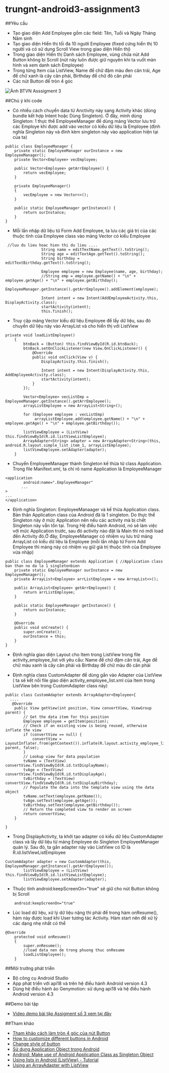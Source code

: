 ﻿# trungnt-android3-assignment3
##Yêu cầu
+ Tạo giao diện Add Employee gồm các field: Tên, Tuổi và Ngày Tháng Năm sinh
+ Tạo giao diện Hiển thị tối đa 10 người Employee (fixed cứng hiển thị 10 người và có sử dụng Scroll View trong giao diện Hiển thị)
+ Trong giao diện Hiển thị Danh sách Employee, vùng chứa nút Add Button không bị Scroll (nút này luôn được giữ nguyên khi ta vuốt màn hình và xem danh sách Employee)
+ Trong từng Item của ListView, Name để chữ đậm màu đen căn trái, Age để chữ xanh là cây căn phải, Birthday để chữ đỏ căn phải
+ Các nút Button để tròn 4 góc

![Ảnh BTVN Asssigment 3](http://i477.photobucket.com/albums/rr132/trungepu/12974365_1017213228354117_7997807231138500768_n_zpsjaq0k9hr.jpg)

##Chú ý khi code
+ Có nhiều cách chuyển data từ Anctivity này sang Activity khác (dùng bundle kết hợp Intent hoặc Dùng Singleton). Ở đây, mình dùng Singleton: 1 thực thể EmployeeManager để dùng mảng Vector lưu trữ các Employe khi được add vào vector có kiểu dữ  liệu là Employee (định nghĩa Singleton này và đính kèm singleton này vào application hiện tại của ta)
```
public class EmployeeManager {
    private static EmployeeManager ourInstance = new EmployeeManager();
    private Vector<Employee> vecEmployee;

    public Vector<Employee> getArrEmployee() {
        return vecEmployee;
    }

    private EmployeeManager()
    {
        vecEmployee = new Vector<>();
    }

    public static EmployeeManager getInstance() {
        return ourInstance;
    }
}

```

+ Mỗi lần nhập dữ liệu từ Form Add Employee, ta lưu các giá trị của các thuộc tính của Employee class vào mảng Vector có kiểu Employee
```
 //luu du lieu hoac hien thi du lieu ....
                String name = editTextName.getText().toString();
                String age = editTextAge.getText().toString();
                String birthday = editTextBirthday.getText().toString();

                Employee employee = new Employee(name, age, birthday);
                //String emp = employee.getName() + "\n" + employee.getAge() + "\n" + employee.getBirthday();
                EmployeeManager.getInstance().getArrEmployee().addElement(employee);

                Intent intent = new Intent(AddEmployeeActivity.this, DisplayActivity.class);
                startActivity(intent);
                this.finish();
```


+  Truy cập mảng Vector kiểu dữ liệu Employee để lấy dữ liệu, sau đó chuyển dữ liệu này vào ArrayList và cho hiển thị với ListView
```
private void loadListEmployee()
    {
        btnBack = (Button) this.findViewById(R.id.btnBack);
        btnBack.setOnClickListener(new View.OnClickListener() {
            @Override
            public void onClick(View v) {
                DisplayActivity.this.finish();

                Intent intent = new Intent(DisplayActivity.this, AddEmployeeActivity.class);
                startActivity(intent);
            }
        });

        Vector<Employee> vecListEmp = EmployeeManager.getInstance().getArrEmployee();
        arrayListEmployee = new ArrayList<String>();

        for (Employee employee : vecListEmp)
             arrayListEmployee.add(employee.getName() + "\n" + employee.getAge() + "\n" + employee.getBirthday());

        listViewEmployee = (ListView) this.findViewById(R.id.listViewListEmployee);
        ArrayAdapter<String> adapter = new ArrayAdapter<String>(this, android.R.layout.simple_list_item_1, arrayListEmployee);
        listViewEmployee.setAdapter(adapter);
    }
```

+ Chuyển EmployeeManager thành Singleton kế thừa từ class Application. Trong file Manifext.xml, ta chỉ rõ name Application là EmployeeManager
```
<application
        android:name=".EmployeeManager"
       ...
>
...
</application>

```

+ Định nghĩa Singleton: EmployeeManaager và kế thừa Application class. Bản thân Application class của Android đã là 1 singleton. Do thực thể Singleton này ở mức Application nên nếu các activity mà bị chết Singleton này vẫn tồn tại. Trong  Hệ điều hành Android, nó sẽ làm việc với mức Application trước, sau đó activity nào đặt là Main thì nó mới load đến Activity đó.Ở đây, EmployeeManager có nhiệm vụ lưu trữ mảng ArrayList có kiểu dữ liệu là Employee (mỗi lần nhập từ Form Add Employee thì mảng này có nhiệm vụ giữ giá trị thuộc tính của Employee vừa nhập)
```
public class EmployeeManager extends Application { //Application class ban than no da la 1 singletonbien
    private static EmployeeManager ourInstance = new EmployeeManager();
    private ArrayList<Employee> arrListEmployee = new ArrayList<>();

    public ArrayList<Employee> getArrEmployee() {
        return arrListEmployee;
    }

    public static EmployeeManager getInstance() {
        return ourInstance;
    }

    @Override
    public void onCreate() {
        super.onCreate();
        ourInstance = this;
    }
}
```

+ Định nghĩa giao diện Layout cho Item trong ListView  trong file activity_employee_list với yêu cầu: Name để chữ đậm căn trái, Age để chữ màu xanh lá cây căn phải và Birthday để chữ màu đỏ căn phải 

+ Định nghĩa class CustomAdapter để dùng gắn vào Adapter của ListView ( ta sẽ kết nối file giao diện activity_employee_list.xml của Item trong ListView bên trong CustomAdapter class này)
```
public class CustomAdapter extends ArrayAdapter<Employee>{
  ....
   @Override
    public View getView(int position, View convertView, ViewGroup parent) {
        // Get the data item for this position
        Employee employee = getItem(position);
        // Check if an existing view is being reused, otherwise inflate the view
        if (convertView == null) {
            convertView = LayoutInflater.from(getContext()).inflate(R.layout.activity_employee_list, parent, false);
        }
        // Lookup view for data population
        tvName = (TextView) convertView.findViewById(R.id.txtDisplayName);
        tvAge = (TextView) convertView.findViewById(R.id.txtDisplayAge);
        tvBirthday = (TextView) convertView.findViewById(R.id.txtDisplayBirthday);
        // Populate the data into the template view using the data object
        tvName.setText(employee.getName());
        tvAge.setText(employee.getAge());
        tvBirthday.setText(employee.getBirthday());
        // Return the completed view to render on screen
        return convertView;
    }

}
```

+ Trong DisplayActivity, ta khởi tạo adapter có kiểu dữ liệu CustomAdapter class và lấy dữ liệu từ mảng Employee do Singleton EmployeeManager quản lý. Sau đó, ta gắn adapter này vào ListView có ID là R.id.listViewListEmployee
```
CustomAdapter adapter = new CustomAdapter(this, EmployeeManager.getInstance().getArrEmployee());
        listViewEmployee = (ListView) this.findViewById(R.id.listViewListEmployee);
        listViewEmployee.setAdapter(adapter);
```

+ Thuộc tính android:keepScreenOn="true" sẽ giữ cho nút Button không bị Scroll
```
    android:keepScreenOn="true"
```

+ Lúc load dữ liệu, xử lý dữ liệu nặng thì phải để trong hàm onResume(), hàm này được load khi User tương tác Activity. Hàm start nên để xử lý các dạng nhẹ nhất có thể
```
@Override
    protected void onResume()
    {
        super.onResume();
        //load data nen de trong phuong thuc onResume
        loadListEmployee();
    }
```


##Môi trường phát triển
+ Bộ công cụ Android Studio 
+ App phát triển với api18 và trên hệ điều hành Android version 4.3
+ Dùng hệ điều hành ảo Genymotion: sử dụng api18 và hệ điều hành Android version 4.3

##Demo bài tập
+ [Video demo bài tập Assigment số 3 xem tại đây](https://youtu.be/wch_cK3ha2U)

##Tham khảo
+ [Tham khảo cách làm tròn 4 góc của nút Button](http://belencruz.com/2012/12/rounded-button-with-shadow-in-android/)
+ [How to customize different buttons in Android](http://mrbool.com/how-to-customize-different-buttons-in-android/27747)
+ [Change style of button](http://slidenerd.com/2014/09/01/3-making-buttons-with-rounded-corners-custom-drawables-in-android/)
+ [Sử dụng Application Object trong Android](https://www.mobomo.com/2011/05/how-to-use-application-object-of-android/)
+ [Android: Make use of Android Application Class as Singleton Object](https://tausiq.wordpress.com/2013/01/27/android-make-use-of-android-application-class-as-singleton-object/)
+ [Using lists in Android (ListView) - Tutorial](http://www.vogella.com/tutorials/AndroidListView/article.html)
+ [Using an ArrayAdapter with ListView](https://github.com/codepath/android_guides/wiki/Using-an-ArrayAdapter-with-ListView)


